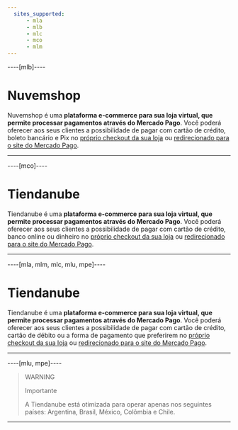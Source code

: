 ```yaml
---
  sites_supported:
      - mla
      - mlb
      - mlc
      - mco
      - mlm
---
```


----[mlb]----
# Nuvemshop

Nuvemshop é uma **plataforma e-commerce para sua loja virtual, que permite processar pagamentos através do Mercado Pago**.
Você poderá oferecer aos seus clientes a possibilidade de pagar com cartão de crédito, boleto bancário e Pix no [próprio checkout da sua loja](/developers/pt/docs/nuvemshop/add-mercado-pago/#bookmark_checkout_transparente) ou [redirecionado para o site do Mercado Pago](/developers/pt/docs/nuvemshop/add-mercado-pago/#bookmark_checkout_pro).

------------

----[mco]----
# Tiendanube

Tiendanube é uma **plataforma e-commerce para sua loja virtual, que permite processar pagamentos através do Mercado Pago**. 
Você poderá oferecer aos seus clientes a possibilidade de pagar com cartão de crédito, banco online ou dinheiro no [próprio checkout da sua loja](/developers/es/docs/nuvemshop/add-mercado-pago/#bookmark_checkout_api) ou [redirecionado para o site do Mercado Pago](/developers/pt/docs/nuvemshop/add-mercado-pago/#bookmark_checkout_pro).

------------

----[mla, mlm, mlc, mlu, mpe]----
# Tiendanube

Tiendanube é uma **plataforma e-commerce para sua loja virtual, que permite processar pagamentos através do Mercado Pago**. 
Você poderá oferecer aos seus clientes a possibilidade de pagar com cartão de crédito, cartão de débito ou a forma de pagamento que preferirem no [próprio checkout da sua loja](/developers/pt/docs/nuvemshop/add-mercado-pago/#bookmark_checkout_api) ou [redirecionado para o site do Mercado Pago](/developers/pt/docs/nuvemshop/add-mercado-pago/#bookmark_checkout_pro).

------------


----[mlu, mpe]----
> WARNING
>
> Importante
>
> A Tiendanube está otimizada para operar apenas nos seguintes países: Argentina, Brasil, México, Colômbia e Chile.
------------